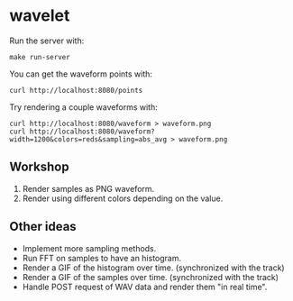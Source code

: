 # wavelet

Run the server with:

    make run-server

You can get the waveform points with:

    curl http://localhost:8080/points

Try rendering a couple waveforms with:

    curl http://localhost:8080/waveform > waveform.png
    curl http://localhost:8080/waveform?width=1200&colors=reds&sampling=abs_avg > waveform.png

## Workshop

1. Render samples as PNG waveform.
1. Render using different colors depending on the value.

## Other ideas

* Implement more sampling methods.
* Run FFT on samples to have an histogram.
* Render a GIF of the histogram over time. (synchronized with the track)
* Render a GIF of the samples over time. (synchronized with the track)
* Handle POST request of WAV data and render them "in real time".
